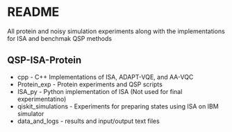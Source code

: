 # README 





All protein and noisy simulation experiments along with the implementations for ISA and benchmak QSP methods 

## QSP-ISA-Protein


  - cpp - C++ Implementations of ISA, ADAPT-VQE, and AA-VQC
  - Protein_exp - Protein experiments and QSP scripts
  - ISA_py - Python implementation of ISA (Not used for final experimentatino)
  - qiskit_simulations - Experiments for preparing states using ISA on IBM simulator
  - data_and_logs - results and input/output text files


  
  
  

  





